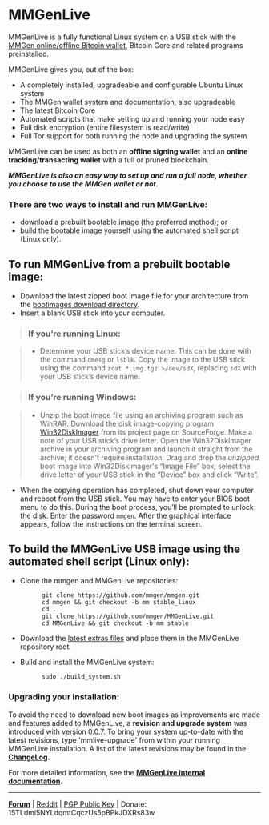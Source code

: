 # MMGenLive

MMGenLive is a fully functional Linux system on a USB stick with the [MMGen
online/offline Bitcoin wallet][6], Bitcoin Core and related programs preinstalled.

MMGenLive gives you, out of the box:

* A completely installed, upgradeable and configurable Ubuntu Linux system
* The MMGen wallet system and documentation, also upgradeable
* The latest Bitcoin Core
* Automated scripts that make setting up and running your node easy
* Full disk encryption (entire filesystem is read/write)
* Full Tor support for both running the node and upgrading the system

MMGenLive can be used as both an **offline signing wallet** and an **online
tracking/transacting wallet** with a full or pruned blockchain.

***MMGenLive is also an easy way to set up and run a full node, whether you
choose to use the MMGen wallet or not.***

### There are two ways to install and run MMGenLive:

* download a prebuilt bootable image (the preferred method); or
* build the bootable image yourself using the automated shell script (Linux only).

## To run MMGenLive from a prebuilt bootable image:
* Download the latest zipped boot image file for your architecture from the
  [bootimages download directory][3].
* Insert a blank USB stick into your computer.

> ### If you’re running Linux:

> * Determine your USB stick’s device name.  This can be done with the command
> `dmesg` or `lsblk`.  Copy the image to the USB stick using the command
> `zcat *.img.tgz >/dev/sdX`, replacing `sdX` with your USB stick’s device name.

> ### If you’re running Windows:

> * Unzip the boot image file using an archiving program such as WinRAR.
>   Download the disk image-copying program [Win32DiskImager][7] from its
>   project page on SourceForge.  Make a note of your USB stick’s drive letter.
>   Open the Win32DiskImager archive in your archiving program and launch it
>   straight from the archive; it doesn't require installation.  Drag and drop
>   the *unzipped* boot image into Win32DiskImager's “Image File” box, select
>   the drive letter of your USB stick in the “Device” box and click “Write”.

* When the copying operation has completed, shut down your computer and reboot
  from the USB stick.  You may have to enter your BIOS boot menu to do this.
  During the boot process, you’ll be prompted to unlock the disk.  Enter the
  password `mmgen`.  After the graphical interface appears, follow the
  instructions on the terminal screen.

## To build the MMGenLive USB image using the automated shell script (Linux only):

* Clone the mmgen and MMGenLive repositories:

			git clone https://github.com/mmgen/mmgen.git
			cd mmgen && git checkout -b mm stable_linux
			cd ..
			git clone https://github.com/mmgen/MMGenLive.git
			cd MMGenLive && git checkout -b mm stable

* Download the [latest extras files][2] and place them in the MMGenLive
  repository root.

* Build and install the MMGenLive system:

			sudo ./build_system.sh

### Upgrading your installation:

To avoid the need to download new boot images as improvements are made and
features added to MMGenLive, a **revision and upgrade system** was introduced
with version 0.0.7.  To bring your system up-to-date with the latest revisions,
type 'mmlive-upgrade' from within your running MMGenLive installation.  A list
of the latest revisions may be found in the **[ChangeLog][9].**

For more detailed information, see the **[MMGenLive internal documentation][8].**

- - - - - - - - - - - - - - - - - - - - - - - - - - - - - - - - - - - - - - -

[**Forum**][4] |
[Reddit][0] |
[PGP Public Key][5] |
Donate: 15TLdmi5NYLdqmtCqczUs5pBPkJDXRs83w

[0]: https://www.reddit.com/user/mmgen-py
[1]: https://www.raspberrypi.org/documentation/installation/installing-images/windows.md
[2]: https://github.com/mmgen/MMGenLive/releases/tag/extras-v0.0.7
[3]: https://github.com/mmgen/MMGenLive/releases/tag/bootimage-v0.0.7
[4]: https://bitcointalk.org/index.php?topic=567069.0
[5]: https://github.com/mmgen/mmgen/wiki/MMGen-Signing-Key
[6]: https://github.com/mmgen/mmgen/
[7]: https://sourceforge.net/projects/win32diskimager/
[8]: https://github.com/mmgen/MMGenLive/wiki/MMGenLive-internal-documentation
[9]: https://github.com/mmgen/MMGenLive/blob/master/ChangeLog.md

